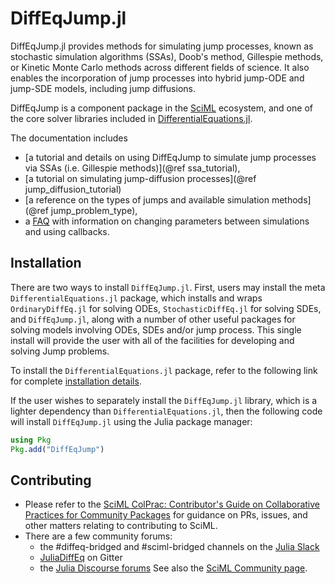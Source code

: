 # DiffEqJump.jl
DiffEqJump.jl provides methods for simulating jump processes, known as
stochastic simulation algorithms (SSAs), Doob's method, Gillespie methods, or
Kinetic Monte Carlo methods across different fields of science. It also enables the
incorporation of jump processes into hybrid jump-ODE and jump-SDE models,
including jump diffusions.

DiffEqJump is a component package in the [SciML](https://sciml.ai/) ecosystem,
and one of the core solver libraries included in
[DifferentialEquations.jl](https://github.com/JuliaDiffEq/DifferentialEquations.jl).

The documentation includes
- [a tutorial and details on using DiffEqJump to simulate jump processes via SSAs (i.e. Gillespie methods)](@ref ssa_tutorial),
- [a tutorial on simulating jump-diffusion processes](@ref jump_diffusion_tutorial)
- [a reference on the types of jumps and available simulation methods](@ref jump_problem_type),
- a [FAQ](@ref) with information on changing parameters between simulations and using callbacks.

## Installation
There are two ways to install `DiffEqJump.jl`. First, users may install the meta
`DifferentialEquations.jl` package, which installs and wraps `OrdinaryDiffEq.jl`
for solving ODEs, `StochasticDiffEq.jl` for solving SDEs, and `DiffEqJump.jl`,
along with a number of other useful packages for solving models involving ODEs,
SDEs and/or jump process. This single install will provide the user with all of
the facilities for developing and solving Jump problems.

To install the `DifferentialEquations.jl` package, refer to the following link
for complete [installation
details](https://docs.sciml.ai/dev/modules/DiffEqDocs/).

If the user wishes to separately install the `DiffEqJump.jl` library, which is a
lighter dependency than `DifferentialEquations.jl`, then the following code will
install `DiffEqJump.jl` using the Julia package manager:
```julia
using Pkg
Pkg.add("DiffEqJump")
```

## Contributing
- Please refer to the
  [SciML ColPrac: Contributor's Guide on Collaborative Practices for Community Packages](https://github.com/SciML/ColPrac/blob/master/README.md)
  for guidance on PRs, issues, and other matters relating to contributing to SciML.
- There are a few community forums:
    - the #diffeq-bridged and #sciml-bridged channels on the [Julia Slack](https://julialang.org/slack/)
    - [JuliaDiffEq](https://gitter.im/JuliaDiffEq/Lobby) on Gitter
    - the [Julia Discourse forums](https://discourse.julialang.org)
See also the [SciML Community page](https://sciml.ai/community/).